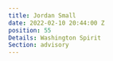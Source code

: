 ```yaml
---
title: Jordan Small
date: 2022-02-10 20:44:00 Z
position: 55
Details: Washington Spirit
Section: advisory
---
```


